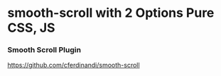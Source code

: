 # smooth-scroll with 2 Options Pure CSS, JS

### Smooth Scroll Plugin
https://github.com/cferdinandi/smooth-scroll


